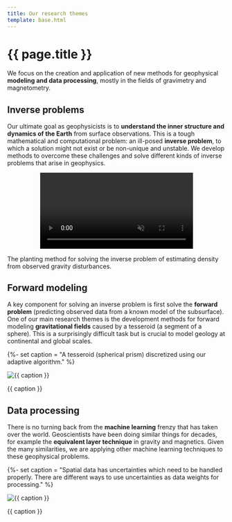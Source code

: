 ```yaml
---
title: Our research themes
template: base.html
---
```


# {{ page.title }}

<p class="lead">
We focus on the creation and application of new methods for geophysical
<strong>modeling and data processing</strong>, mostly in the fields of
gravimetry and magnetometry.
</p>

<div class="row mt-5 gy-5 gx-5">
<div class="col-md-7">

## Inverse problems

Our ultimate goal as geophysicists is to **understand the inner structure and
dynamics of the Earth** from surface observations. This is a tough mathematical
and computational problem: an ill-posed **inverse problem**, to which a
solution might not exist or be non-unique and unstable.
We develop methods to overcome these challenges and solve different kinds of
inverse problems that arise in geophysics.

</div>
<div class="col-md-5 justify-content-center">

<video style="display: block; margin: 0 auto; width: 70%;" muted autoplay controls="false" loop>
<source src="/images/planting-inversion.mp4" type="video/mp4"/>
</video>

<p class="fs-6 text-muted text-center">
The planting method for solving the inverse problem of estimating
density from observed gravity disturbances.
</p>

</div>
</div>

<div class="row mt-5 gy-5 gx-5">
<div class="col-md-7">

## Forward modeling

A key component for solving an inverse problem is first solve the **forward
problem** (predicting observed data from a known model of the subsurface).
One of our main research themes is the development methods for
forward modeling **gravitational fields** caused by a tesseroid (a segment of a
sphere).
This is a surprisingly difficult task but is crucial to model geology at
continental and global scales.

</div>
<div class="col-md-5 order-md-first">

{%- set caption = "A tesseroid (spherical prism) discretized using our adaptive algorithm." %}

<img src="/images/tesseroid.jpg" alt="{{ caption }}">

<p class="fs-6 text-muted text-center">
{{ caption }}
</p>

</div>
</div>

<div class="row mt-5 gy-5 gx-5">
<div class="col-md-7">

## Data processing

There is no turning back from the **machine learning** frenzy that has taken
over the world. Geoscientists have been doing similar things for decades, for
example the **equivalent layer technique** in gravity and magnetics. Given the
many similarities, we are applying other machine learning techniques to these
geophysical problems.

</div>
<div class="col-md-5">

{%- set caption = "Spatial data has uncertainties which need to be handled properly. There are different ways to use uncertainties as data weights for processing." %}

<img src="/images/block-mean-example.jpg" alt="{{ caption }}">

<p class="text-muted text-center fs-6">
{{ caption }}
</p>

</div>
</div>
